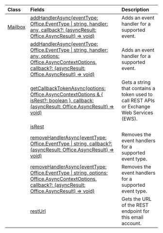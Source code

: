 | Class | Fields | Description |
|:---|:---|:---|
|[Mailbox](/javascript/api/outlook/outlook.mailbox)|[addHandlerAsync(eventType: Office.EventType \| string, handler: any, callback?: (asyncResult: Office.AsyncResult<void>) => void)](/javascript/api/outlook/outlook.mailbox#addhandlerasync-eventtype--handler--callback--asyncresult-)|Adds an event handler for a supported event.|
||[addHandlerAsync(eventType: Office.EventType \| string, handler: any, options: Office.AsyncContextOptions, callback?: (asyncResult: Office.AsyncResult<void>) => void)](/javascript/api/outlook/outlook.mailbox#addhandlerasync-eventtype--handler--options--callback--asyncresult-)|Adds an event handler for a supported event.|
||[getCallbackTokenAsync(options: Office.AsyncContextOptions & { isRest?: boolean }, callback: (asyncResult: Office.AsyncResult<string>) => void)](/javascript/api/outlook/outlook.mailbox#getcallbacktokenasync-options--isrest--callback--asyncresult-)|Gets a string that contains a token used to call REST APIs or Exchange Web Services (EWS).|
||[isRest](/javascript/api/outlook/outlook.mailbox#isrest)||
||[removeHandlerAsync(eventType: Office.EventType \| string, callback?: (asyncResult: Office.AsyncResult<void>) => void)](/javascript/api/outlook/outlook.mailbox#removehandlerasync-eventtype--callback--asyncresult-)|Removes the event handlers for a supported event type.|
||[removeHandlerAsync(eventType: Office.EventType \| string, options: Office.AsyncContextOptions, callback?: (asyncResult: Office.AsyncResult<void>) => void)](/javascript/api/outlook/outlook.mailbox#removehandlerasync-eventtype--options--callback--asyncresult-)|Removes the event handlers for a supported event type.|
||[restUrl](/javascript/api/outlook/outlook.mailbox#resturl)|Gets the URL of the REST endpoint for this email account.|
